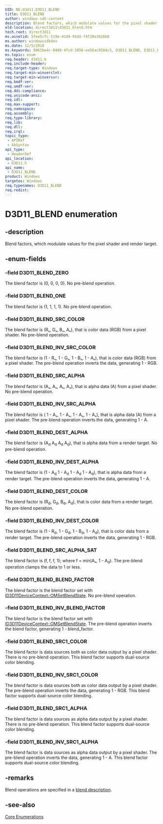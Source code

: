 ```yaml
---
UID: NE:d3d11.D3D11_BLEND
title: D3D11_BLEND
author: windows-sdk-content
description: Blend factors, which modulate values for the pixel shader and render target.
old-location: direct3d11\d3d11_blend.htm
tech.root: direct3d11
ms.assetid: 5fee5cfc-519e-41d9-93d4-f4f28e1826b8
ms.author: windowssdkdev
ms.date: 12/5/2018
ms.keywords: 0861be4c-0489-4fcd-3850-ea56ac9584c3, D3D11_BLEND, D3D11_BLEND enumeration [Direct3D 11], D3D11_BLEND_BLEND_FACTOR, D3D11_BLEND_DEST_ALPHA, D3D11_BLEND_DEST_COLOR, D3D11_BLEND_INV_BLEND_FACTOR, D3D11_BLEND_INV_DEST_ALPHA, D3D11_BLEND_INV_DEST_COLOR, D3D11_BLEND_INV_SRC1_ALPHA, D3D11_BLEND_INV_SRC1_COLOR, D3D11_BLEND_INV_SRC_ALPHA, D3D11_BLEND_INV_SRC_COLOR, D3D11_BLEND_ONE, D3D11_BLEND_SRC1_ALPHA, D3D11_BLEND_SRC1_COLOR, D3D11_BLEND_SRC_ALPHA, D3D11_BLEND_SRC_ALPHA_SAT, D3D11_BLEND_SRC_COLOR, D3D11_BLEND_ZERO, d3d11/D3D11_BLEND, d3d11/D3D11_BLEND_BLEND_FACTOR, d3d11/D3D11_BLEND_DEST_ALPHA, d3d11/D3D11_BLEND_DEST_COLOR, d3d11/D3D11_BLEND_INV_BLEND_FACTOR, d3d11/D3D11_BLEND_INV_DEST_ALPHA, d3d11/D3D11_BLEND_INV_DEST_COLOR, d3d11/D3D11_BLEND_INV_SRC1_ALPHA, d3d11/D3D11_BLEND_INV_SRC1_COLOR, d3d11/D3D11_BLEND_INV_SRC_ALPHA, d3d11/D3D11_BLEND_INV_SRC_COLOR, d3d11/D3D11_BLEND_ONE, d3d11/D3D11_BLEND_SRC1_ALPHA, d3d11/D3D11_BLEND_SRC1_COLOR, d3d11/D3D11_BLEND_SRC_ALPHA, d3d11/D3D11_BLEND_SRC_ALPHA_SAT, d3d11/D3D11_BLEND_SRC_COLOR, d3d11/D3D11_BLEND_ZERO, direct3d11.d3d11_blend
ms.topic: enum
req.header: d3d11.h
req.include-header: 
req.target-type: Windows
req.target-min-winverclnt: 
req.target-min-winversvr: 
req.kmdf-ver: 
req.umdf-ver: 
req.ddi-compliance: 
req.unicode-ansi: 
req.idl: 
req.max-support: 
req.namespace: 
req.assembly: 
req.type-library: 
req.lib: 
req.dll: 
req.irql: 
topic_type:
 - APIRef
 - kbSyntax
api_type:
 - HeaderDef
api_location:
 - D3D11.h
api_name:
 - D3D11_BLEND
product: Windows
targetos: Windows
req.typenames: D3D11_BLEND
req.redist: 
---
```


# D3D11_BLEND enumeration


## -description


Blend factors, which modulate values for the pixel shader and render target.


## -enum-fields




### -field D3D11_BLEND_ZERO

The blend factor is (0, 0, 0, 0). No pre-blend operation.


### -field D3D11_BLEND_ONE

The blend factor is (1, 1, 1, 1). No pre-blend operation.


### -field D3D11_BLEND_SRC_COLOR

The blend factor is (Rₛ, Gₛ, Bₛ, Aₛ), that is color data (RGB) from a pixel shader. No pre-blend operation.


### -field D3D11_BLEND_INV_SRC_COLOR

The blend factor is (1 - Rₛ, 1 - Gₛ, 1 - Bₛ, 1 - Aₛ), that is color data (RGB) from a pixel shader. The pre-blend operation inverts the data, generating 1 - RGB.


### -field D3D11_BLEND_SRC_ALPHA

The blend factor is (Aₛ, Aₛ, Aₛ, Aₛ), that is alpha data (A) from a pixel shader. No pre-blend operation.


### -field D3D11_BLEND_INV_SRC_ALPHA

The blend factor is ( 1 - Aₛ, 1 - Aₛ, 1 - Aₛ, 1 - Aₛ), that is alpha data (A) from a pixel shader. The pre-blend operation inverts the data, generating 1 - A.


### -field D3D11_BLEND_DEST_ALPHA

The blend factor is (A<sub>d</sub> A<sub>d</sub> A<sub>d</sub> A<sub>d</sub>), that is alpha data from a render target. No pre-blend operation.


### -field D3D11_BLEND_INV_DEST_ALPHA

The blend factor is (1 - A<sub>d</sub> 1 - A<sub>d</sub> 1 - A<sub>d</sub> 1 - A<sub>d</sub>), that is alpha data from a render target. The pre-blend operation inverts the data, generating 1 - A.


### -field D3D11_BLEND_DEST_COLOR

The blend factor is (R<sub>d</sub>, G<sub>d</sub>, B<sub>d</sub>, A<sub>d</sub>), that is color data from a render target. No pre-blend operation.


### -field D3D11_BLEND_INV_DEST_COLOR

The blend factor is (1 - R<sub>d</sub>, 1 - G<sub>d</sub>, 1 - B<sub>d</sub>, 1 - A<sub>d</sub>), that is color data from a render target. The pre-blend operation inverts the data, generating 1 - RGB.


### -field D3D11_BLEND_SRC_ALPHA_SAT

The blend factor is (f, f, f, 1); where f = min(Aₛ, 1
    - A<sub>d</sub>). The pre-blend operation clamps the data to 1 or less. 



### -field D3D11_BLEND_BLEND_FACTOR

The blend factor is the blend factor set with <a href="https://msdn.microsoft.com/fabcae1d-2ad8-4f4d-8eef-18945e369225">ID3D11DeviceContext::OMSetBlendState</a>. No pre-blend operation.


### -field D3D11_BLEND_INV_BLEND_FACTOR

The blend factor is the blend factor set with <a href="https://msdn.microsoft.com/fabcae1d-2ad8-4f4d-8eef-18945e369225">ID3D11DeviceContext::OMSetBlendState</a>. The pre-blend operation inverts the blend factor, generating 1 - blend_factor.


### -field D3D11_BLEND_SRC1_COLOR

The blend factor is data sources both as color data output by a pixel shader. There is no pre-blend operation. This blend factor supports dual-source color blending.


### -field D3D11_BLEND_INV_SRC1_COLOR

The blend factor is data sources both as color data output by a pixel shader. The pre-blend operation inverts the data, generating 1 - RGB. This blend factor supports dual-source color blending.


### -field D3D11_BLEND_SRC1_ALPHA

The blend factor is data sources as alpha data output by a pixel shader. There is no pre-blend operation. This blend factor supports dual-source color blending.


### -field D3D11_BLEND_INV_SRC1_ALPHA

The blend factor is data sources as alpha data output by a pixel shader. The pre-blend operation inverts the data, generating 1 - A. This blend factor supports dual-source color blending.


## -remarks



Blend operations are specified in a <a href="https://msdn.microsoft.com/388f862c-58b0-48a8-a865-ba7568484ef5">blend description</a>.




## -see-also




<a href="https://msdn.microsoft.com/1641713a-5ac8-4597-900b-1bba54f9f522">Core Enumerations</a>
 

 

